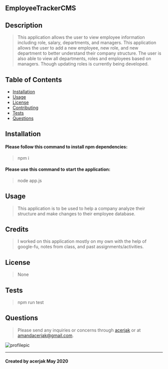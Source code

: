 ## EmployeeTrackerCMS
## Description
> This application allows the user to view employee information including role, salary, departments, and managers. This application allows the user to add a new employee, new role, and new department to better understand their company structure. The user is also able to view all departments, roles and employees based on managers. Though updating roles is currently being developed.
## Table of Contents
* [Installation](#installation)
* [Usage](#usage)
* [License](#license)
* [Contributing](#contributing)
* [Tests](#tests)
* [Questions](#questions)
## Installation
#### Please follow this command to install npm dependencies:
> npm i
#### Please use this command to start the application:
> node app.js
## Usage
> This application is to be used to help a company analyze their structure and make changes to their employee database.
## Credits
> I worked on this application mostly on my own with the help of google-fu, notes from class, and past assignments/activities.
## License
> None
## Tests
> npm run test
## Questions
> Please send any inquiries or concerns through [acerjak](https://api.github.com/users/acerjak "GitHub Profile") or at amandacerjak@gmail.com.

![profilepic](https://avatars1.githubusercontent.com/u/62491401?v=4 "acerjak")
***
#### Created by acerjak May 2020